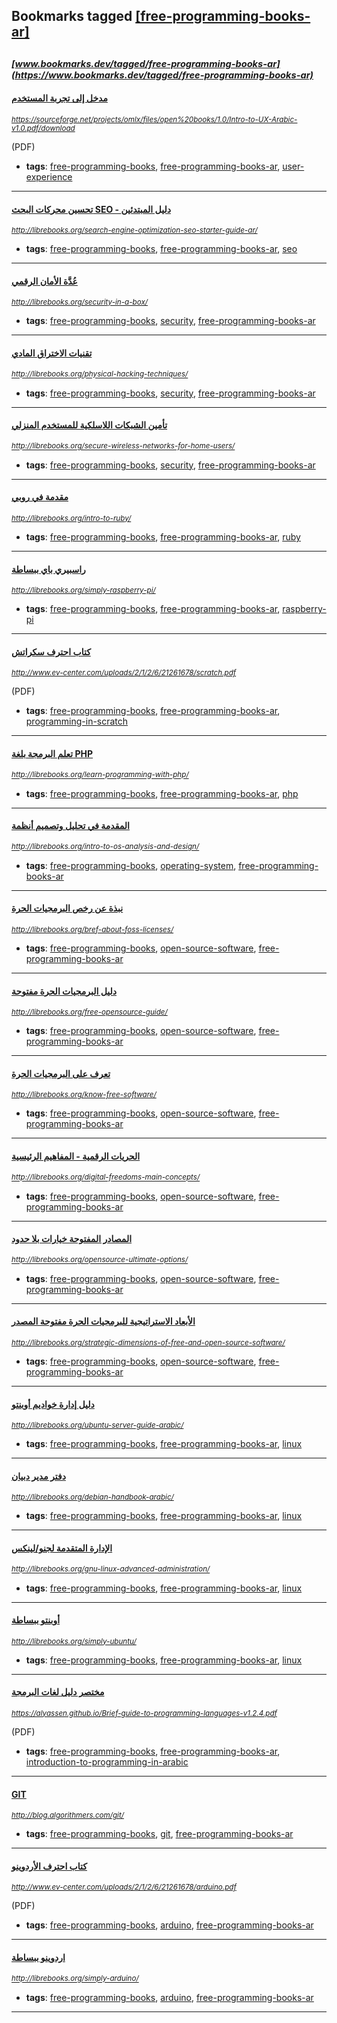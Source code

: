## Bookmarks tagged [[free-programming-books-ar]](https://www.bookmarks.dev?q=[free-programming-books-ar])

_<sup><sup>[www.bookmarks.dev/tagged/free-programming-books-ar](https://www.bookmarks.dev/tagged/free-programming-books-ar)</sup></sup>_
---
#### [مدخل إلى تجربة المستخدم ](https://sourceforge.net/projects/omlx/files/open%20books/1.0/Intro-to-UX-Arabic-v1.0.pdf/download)
_<sup>https://sourceforge.net/projects/omlx/files/open%20books/1.0/Intro-to-UX-Arabic-v1.0.pdf/download</sup>_

(PDF)
* **tags**: [free-programming-books](../tagged/free-programming-books.md), [free-programming-books-ar](../tagged/free-programming-books-ar.md), [user-experience](../tagged/user-experience.md)
---
#### [تحسين محركات البحث SEO - دليل المبتدئين](http://librebooks.org/search-engine-optimization-seo-starter-guide-ar/)
_<sup>http://librebooks.org/search-engine-optimization-seo-starter-guide-ar/</sup>_

* **tags**: [free-programming-books](../tagged/free-programming-books.md), [free-programming-books-ar](../tagged/free-programming-books-ar.md), [seo](../tagged/seo.md)
---
#### [عُدَّة الأمان الرقمي ](http://librebooks.org/security-in-a-box/)
_<sup>http://librebooks.org/security-in-a-box/</sup>_

* **tags**: [free-programming-books](../tagged/free-programming-books.md), [security](../tagged/security.md), [free-programming-books-ar](../tagged/free-programming-books-ar.md)
---
#### [تقنيات الاختراق المادي ](http://librebooks.org/physical-hacking-techniques/)
_<sup>http://librebooks.org/physical-hacking-techniques/</sup>_

* **tags**: [free-programming-books](../tagged/free-programming-books.md), [security](../tagged/security.md), [free-programming-books-ar](../tagged/free-programming-books-ar.md)
---
#### [تأمين الشبكات اللاسلكية للمستخدم المنزلي ](http://librebooks.org/secure-wireless-networks-for-home-users/)
_<sup>http://librebooks.org/secure-wireless-networks-for-home-users/</sup>_

* **tags**: [free-programming-books](../tagged/free-programming-books.md), [security](../tagged/security.md), [free-programming-books-ar](../tagged/free-programming-books-ar.md)
---
#### [مقدمة في روبي ](http://librebooks.org/intro-to-ruby/)
_<sup>http://librebooks.org/intro-to-ruby/</sup>_

* **tags**: [free-programming-books](../tagged/free-programming-books.md), [free-programming-books-ar](../tagged/free-programming-books-ar.md), [ruby](../tagged/ruby.md)
---
#### [راسبيري باي ببساطة ](http://librebooks.org/simply-raspberry-pi/)
_<sup>http://librebooks.org/simply-raspberry-pi/</sup>_

* **tags**: [free-programming-books](../tagged/free-programming-books.md), [free-programming-books-ar](../tagged/free-programming-books-ar.md), [raspberry-pi](../tagged/raspberry-pi.md)
---
#### [كتاب احترف سكراتش](http://www.ev-center.com/uploads/2/1/2/6/21261678/scratch.pdf)
_<sup>http://www.ev-center.com/uploads/2/1/2/6/21261678/scratch.pdf</sup>_

(PDF)
* **tags**: [free-programming-books](../tagged/free-programming-books.md), [free-programming-books-ar](../tagged/free-programming-books-ar.md), [programming-in-scratch](../tagged/programming-in-scratch.md)
---
#### [تعلم البرمجة بلغة PHP](http://librebooks.org/learn-programming-with-php/)
_<sup>http://librebooks.org/learn-programming-with-php/</sup>_

* **tags**: [free-programming-books](../tagged/free-programming-books.md), [free-programming-books-ar](../tagged/free-programming-books-ar.md), [php](../tagged/php.md)
---
#### [المقدمة في تحليل وتصميم أنظمة ](http://librebooks.org/intro-to-os-analysis-and-design/)
_<sup>http://librebooks.org/intro-to-os-analysis-and-design/</sup>_

* **tags**: [free-programming-books](../tagged/free-programming-books.md), [operating-system](../tagged/operating-system.md), [free-programming-books-ar](../tagged/free-programming-books-ar.md)
---
#### [نبذة عن رخص البرمجيات الحرة ](http://librebooks.org/bref-about-foss-licenses/)
_<sup>http://librebooks.org/bref-about-foss-licenses/</sup>_

* **tags**: [free-programming-books](../tagged/free-programming-books.md), [open-source-software](../tagged/open-source-software.md), [free-programming-books-ar](../tagged/free-programming-books-ar.md)
---
#### [دليل البرمجيات الحرة مفتوحة ](http://librebooks.org/free-opensource-guide/)
_<sup>http://librebooks.org/free-opensource-guide/</sup>_

* **tags**: [free-programming-books](../tagged/free-programming-books.md), [open-source-software](../tagged/open-source-software.md), [free-programming-books-ar](../tagged/free-programming-books-ar.md)
---
#### [تعرف على البرمجيات الحرة ](http://librebooks.org/know-free-software/)
_<sup>http://librebooks.org/know-free-software/</sup>_

* **tags**: [free-programming-books](../tagged/free-programming-books.md), [open-source-software](../tagged/open-source-software.md), [free-programming-books-ar](../tagged/free-programming-books-ar.md)
---
#### [الحريات الرقمية - المفاهيم الرئيسية ](http://librebooks.org/digital-freedoms-main-concepts/)
_<sup>http://librebooks.org/digital-freedoms-main-concepts/</sup>_

* **tags**: [free-programming-books](../tagged/free-programming-books.md), [open-source-software](../tagged/open-source-software.md), [free-programming-books-ar](../tagged/free-programming-books-ar.md)
---
#### [المصادر المفتوحة خيارات بلا حدود ](http://librebooks.org/opensource-ultimate-options/)
_<sup>http://librebooks.org/opensource-ultimate-options/</sup>_

* **tags**: [free-programming-books](../tagged/free-programming-books.md), [open-source-software](../tagged/open-source-software.md), [free-programming-books-ar](../tagged/free-programming-books-ar.md)
---
#### [الأبعاد الاستراتيجية للبرمجيات الحرة مفتوحة المصدر ](http://librebooks.org/strategic-dimensions-of-free-and-open-source-software/)
_<sup>http://librebooks.org/strategic-dimensions-of-free-and-open-source-software/</sup>_

* **tags**: [free-programming-books](../tagged/free-programming-books.md), [open-source-software](../tagged/open-source-software.md), [free-programming-books-ar](../tagged/free-programming-books-ar.md)
---
#### [دليل إدارة خواديم أوبنتو ](http://librebooks.org/ubuntu-server-guide-arabic/)
_<sup>http://librebooks.org/ubuntu-server-guide-arabic/</sup>_

* **tags**: [free-programming-books](../tagged/free-programming-books.md), [free-programming-books-ar](../tagged/free-programming-books-ar.md), [linux](../tagged/linux.md)
---
#### [دفتر مدير دبيان](http://librebooks.org/debian-handbook-arabic/)
_<sup>http://librebooks.org/debian-handbook-arabic/</sup>_

* **tags**: [free-programming-books](../tagged/free-programming-books.md), [free-programming-books-ar](../tagged/free-programming-books-ar.md), [linux](../tagged/linux.md)
---
#### [الإدارة المتقدمة لجنو/لينكس ](http://librebooks.org/gnu-linux-advanced-administration/)
_<sup>http://librebooks.org/gnu-linux-advanced-administration/</sup>_

* **tags**: [free-programming-books](../tagged/free-programming-books.md), [free-programming-books-ar](../tagged/free-programming-books-ar.md), [linux](../tagged/linux.md)
---
#### [أوبنتو ببساطة](http://librebooks.org/simply-ubuntu/)
_<sup>http://librebooks.org/simply-ubuntu/</sup>_

* **tags**: [free-programming-books](../tagged/free-programming-books.md), [free-programming-books-ar](../tagged/free-programming-books-ar.md), [linux](../tagged/linux.md)
---
#### [مختصر دليل لغات البرمجة ](https://alyassen.github.io/Brief-guide-to-programming-languages-v1.2.4.pdf)
_<sup>https://alyassen.github.io/Brief-guide-to-programming-languages-v1.2.4.pdf</sup>_

(PDF)
* **tags**: [free-programming-books](../tagged/free-programming-books.md), [free-programming-books-ar](../tagged/free-programming-books-ar.md), [introduction-to-programming-in-arabic](../tagged/introduction-to-programming-in-arabic.md)
---
#### [GIT](http://blog.algorithmers.com/git/)
_<sup>http://blog.algorithmers.com/git/</sup>_

* **tags**: [free-programming-books](../tagged/free-programming-books.md), [git](../tagged/git.md), [free-programming-books-ar](../tagged/free-programming-books-ar.md)
---
#### [كتاب احترف الأردوينو](http://www.ev-center.com/uploads/2/1/2/6/21261678/arduino.pdf)
_<sup>http://www.ev-center.com/uploads/2/1/2/6/21261678/arduino.pdf</sup>_

(PDF)
* **tags**: [free-programming-books](../tagged/free-programming-books.md), [arduino](../tagged/arduino.md), [free-programming-books-ar](../tagged/free-programming-books-ar.md)
---
#### [اردوينو ببساطة](http://librebooks.org/simply-arduino/)
_<sup>http://librebooks.org/simply-arduino/</sup>_

* **tags**: [free-programming-books](../tagged/free-programming-books.md), [arduino](../tagged/arduino.md), [free-programming-books-ar](../tagged/free-programming-books-ar.md)
---
